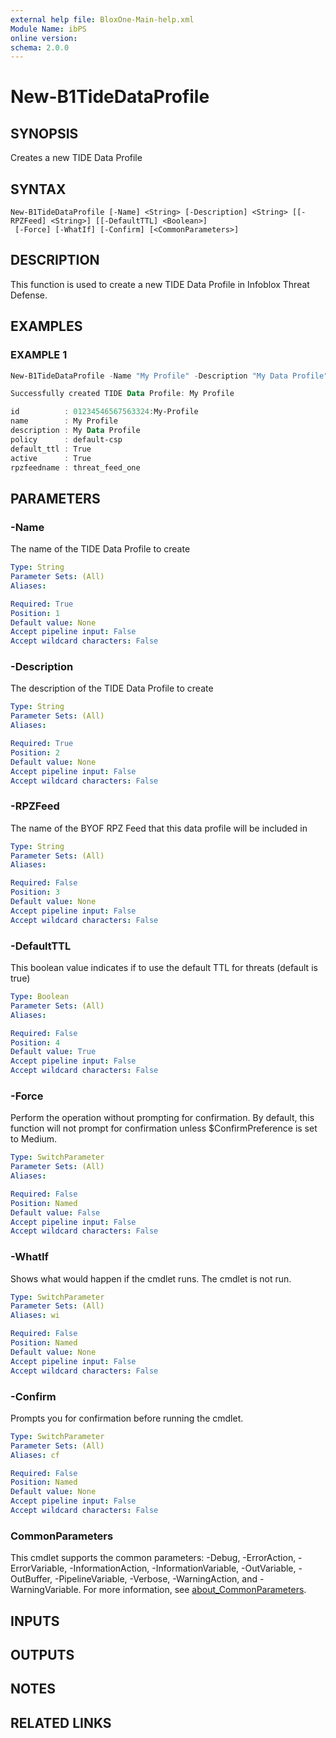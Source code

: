 ```yaml
---
external help file: BloxOne-Main-help.xml
Module Name: ibPS
online version:
schema: 2.0.0
---
```


# New-B1TideDataProfile

## SYNOPSIS
Creates a new TIDE Data Profile

## SYNTAX

```
New-B1TideDataProfile [-Name] <String> [-Description] <String> [[-RPZFeed] <String>] [[-DefaultTTL] <Boolean>]
 [-Force] [-WhatIf] [-Confirm] [<CommonParameters>]
```

## DESCRIPTION
This function is used to create a new TIDE Data Profile in Infoblox Threat Defense.

## EXAMPLES

### EXAMPLE 1
```powershell
New-B1TideDataProfile -Name "My Profile" -Description "My Data Profile" -RPZFeed "threat_feed_one" -DefaultTTL $true

Successfully created TIDE Data Profile: My Profile

id          : 01234546567563324:My-Profile
name        : My Profile
description : My Data Profile
policy      : default-csp
default_ttl : True
active      : True
rpzfeedname : threat_feed_one
```

## PARAMETERS

### -Name
The name of the TIDE Data Profile to create

```yaml
Type: String
Parameter Sets: (All)
Aliases:

Required: True
Position: 1
Default value: None
Accept pipeline input: False
Accept wildcard characters: False
```

### -Description
The description of the TIDE Data Profile to create

```yaml
Type: String
Parameter Sets: (All)
Aliases:

Required: True
Position: 2
Default value: None
Accept pipeline input: False
Accept wildcard characters: False
```

### -RPZFeed
The name of the BYOF RPZ Feed that this data profile will be included in

```yaml
Type: String
Parameter Sets: (All)
Aliases:

Required: False
Position: 3
Default value: None
Accept pipeline input: False
Accept wildcard characters: False
```

### -DefaultTTL
This boolean value indicates if to use the default TTL for threats (default is true)

```yaml
Type: Boolean
Parameter Sets: (All)
Aliases:

Required: False
Position: 4
Default value: True
Accept pipeline input: False
Accept wildcard characters: False
```

### -Force
Perform the operation without prompting for confirmation.
By default, this function will not prompt for confirmation unless $ConfirmPreference is set to Medium.

```yaml
Type: SwitchParameter
Parameter Sets: (All)
Aliases:

Required: False
Position: Named
Default value: False
Accept pipeline input: False
Accept wildcard characters: False
```

### -WhatIf
Shows what would happen if the cmdlet runs.
The cmdlet is not run.

```yaml
Type: SwitchParameter
Parameter Sets: (All)
Aliases: wi

Required: False
Position: Named
Default value: None
Accept pipeline input: False
Accept wildcard characters: False
```

### -Confirm
Prompts you for confirmation before running the cmdlet.

```yaml
Type: SwitchParameter
Parameter Sets: (All)
Aliases: cf

Required: False
Position: Named
Default value: None
Accept pipeline input: False
Accept wildcard characters: False
```

### CommonParameters
This cmdlet supports the common parameters: -Debug, -ErrorAction, -ErrorVariable, -InformationAction, -InformationVariable, -OutVariable, -OutBuffer, -PipelineVariable, -Verbose, -WarningAction, and -WarningVariable. For more information, see [about_CommonParameters](http://go.microsoft.com/fwlink/?LinkID=113216).

## INPUTS

## OUTPUTS

## NOTES

## RELATED LINKS
